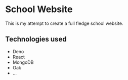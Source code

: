 # School Website

This is my attempt to create a full fledge school website.

## Technologies used

- Deno
- React
- MongoDB
- Oak
- ...